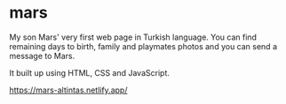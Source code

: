# mars

My son Mars' very first web page in Turkish language. You can find remaining days to birth, family and playmates photos and you can send a message to Mars.

It built up using HTML, CSS and JavaScript.

https://mars-altintas.netlify.app/
